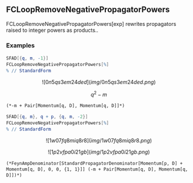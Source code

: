 ##  FCLoopRemoveNegativePropagatorPowers 

FCLoopRemoveNegativePropagatorPowers[exp] rewrites propagators raised to integer powers as products..

###  Examples 

```mathematica
SFAD[{q, m, -1}]
FCLoopRemoveNegativePropagatorPowers[%]
% // StandardForm
```

$$![0n5qs3em24ded](img/0n5qs3em24ded.png)$$

$$q^2-m$$

```
(*-m + Pair[Momentum[q, D], Momentum[q, D]]*)
```

```mathematica
SFAD[{q, m}, q + p, {q, m, -2}]
FCLoopRemoveNegativePropagatorPowers[%]
% // StandardForm

```

$$![1w07fq8miq8r8](img/1w07fq8miq8r8.png)$$

$$![1p2vfpa0i21gb](img/1p2vfpa0i21gb.png)$$

```
(*FeynAmpDenominator[StandardPropagatorDenominator[Momentum[p, D] + Momentum[q, D], 0, 0, {1, 1}]] (-m + Pair[Momentum[q, D], Momentum[q, D]])*)
```
